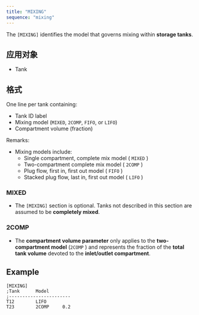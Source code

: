 ```yaml
---
title: "MIXING"
sequence: "mixing"
---
```


The `[MIXING]` identifies the model that governs mixing within **storage tanks**.

## 应用对象

- Tank

## 格式

One line per tank containing:

- Tank ID label
- Mixing model (`MIXED`, `2COMP`, `FIFO`, or `LIFO`)
- Compartment volume (fraction)

Remarks:

- Mixing models include:
    - Single compartment, complete mix model ( `MIXED` )
    - Two-compartment complete mix model ( `2COMP` )
    - Plug flow, first in, first out model ( `FIFO` )
    - Stacked plug flow, last in, first out model ( `LIFO` )


### MIXED

- The `[MIXING]` section is optional. Tanks not described in this section are assumed to be **completely mixed**.

### 2COMP

- The **compartment volume parameter** only applies to the **two-compartment model** (`2COMP` ) and
  represents the fraction of the **total tank volume** devoted to the **inlet/outlet compartment**.

## Example

```text
[MIXING]
;Tank      Model
;-----------------------
T12        LIFO
T23        2COMP     0.2
```
